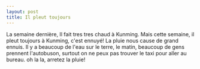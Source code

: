 ```yaml
---
layout: post
title: Il pleut toujours
---
```


La semaine dernière, Il fait tres tres chaud à Kunming. Mais cette semaine, il pleut toujours à Kunming, c'est ennuyé! La pluie nous cause de grand ennuis. Il y a beaucoup de l'eau sur le terre, le matin, beaucoup de gens prennent l'autobuson, surtout on ne peux pas trouver le taxi pour aller au bureau. oh la la, arretez la pluie!
